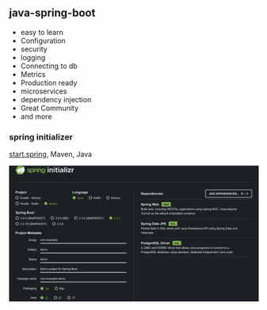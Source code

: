 ## java-spring-boot

- easy to learn
- Configuration
- security
- logging
- Connecting to db
- Metrics
- Production ready
- microservices
- dependency injection
- Great Community
- and more

### spring initializer

[start.spring](https://start.spring.io/), Maven, Java

![spring initializer](images/spring-initializer.png)